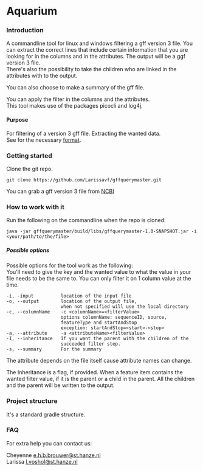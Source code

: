 # Aquarium
### Introduction
A commandline tool for linux and windows filtering a gff version 3 file.
You can extract the correct lines that include certain information 
that you are looking for in the columns and in the attributes. The output will be a ggf version 3 file.  
There's also the possibility to take the children who are linked in the attributes with to the output.

You can also choose to make a summary of the gff file.

You can apply the filter in the columns and the attributes.  
This tool makes use of the packages picocli and log4j.

#### Purpose
For filtering of a version 3 gff file. Extracting the wanted data.  
See for the necessary [format](https://www.ensembl.org/info/website/upload/gff.html?redirect=no).

### Getting started
Clone the git repo.

```
git clone https://github.com/Larissavf/gffquerymaster.git
```
You can grab a gff version 3 file from [NCBI](https://www.ncbi.nlm.nih.gov/datasets/)

### How to work with it
Run the following on the commandline when the repo is cloned:

```
java -jar gffquerymaster/build/libs/gffquerymaster-1.0-SNAPSHOT.jar -i <your/path/to/the/file>
```
##### Possible options
Possible options for the tool work as the following:  
You'll need to give the key and the wanted value to what 
the value in your file needs to be the same to.
You can only filter it on 1 column value at the time.

    -i, -input          location of the input file
    -o, --output        location of the output file, 
                        when not specified will use the local directory
    -c, --columnName    -c <columnName>=<filterValue>
                        options columnName: sequenceID, source, 
                        featureType and startAndStop
                        exception: startAndStop=<start>-<stop>
    -a, --attribute     -a <attributeName><filterValue> 
    -I, --inheritance   If you want the parent with the children of the 
                        succeeded filter step.
    -s, --summary       For the summary

The attribute depends on the file itself cause attribute names can change.

The Inheritance is a flag, if provided. When a feature item contains the wanted 
filter value, if it is the parent or a child in the parent. All the children and 
the parent will be written to the output.

### Project structure

It's a standard gradle structure.

### FAQ
For extra help you can contact us:  

Cheyenne e.h.b.brouwer@st.hanze.nl  
Larissa l.voshol@st.hanze.nl

